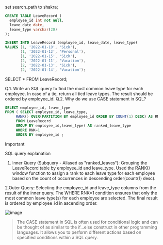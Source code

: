 set search_path to shakra;

```sql
CREATE TABLE LeaveRecord (
  employee_id int not null,
  leave_date date,
  leave_type varchar(20)
);
```
```sql
INSERT INTO LeaveRecord (employee_id, leave_date, leave_type)
VALUES (1, '2022-01-10', 'Sick'),
       (1, '2022-01-12', 'Personal'),
       (1, '2022-01-15', 'Sick'),
       (2, '2022-01-11', 'Vacation'),
       (2, '2022-01-13', 'Sick'),
       (2, '2022-01-14', 'Vacation');
```	   
SELECT * FROM LeaveRecord;


Q.1. Write an SQL query to find the most common leave type for each employee.
In case of a tie, return all tied leave types. The result should be ordered by employee_id.
Q.2. Why do we use CASE statement in SQL?


```sql
SELECT employee_id, leave_type
FROM ( SELECT employee_id, leave_type,
	 RANK() OVER(PARTITION BY employee_id ORDER BY COUNT(1) DESC) AS RNK
	 FROM LeaveRecord
	 GROUP BY employee_id,leave_type) AS ranked_leave_type
	 WHERE RNK=1
	 ORDER BY employee_id ;
  ```
	 
> [!important]
SQL query explanation
1. Inner Query (Subquery - Aliased as "ranked_leaves"):
Grouping the LeaveRecord table by employee_id and leave_type.
Used the RANK() window function to assign a rank to each leave type for each employee based on the count of occurrences in descending order(count(1) desc).

2.Outer Query:
Selecting the employee_id and leave_type columns from the result of the inner query.
The WHERE RNK=1 condition ensures that only the most common leave type(s) for each employee are selected.
The final result is ordered by employee_id in ascending order.


![image](https://github.com/PankajVirendraModi/SQL-things/assets/75255261/709135cc-71a0-4b72-adfc-a837bfb193f3)

> The CASE statement in SQL is often used for conditional logic and can be thought of as similar to the if...else construct in other programming languages. It allows you to perform different actions based on specified conditions within a SQL query.

